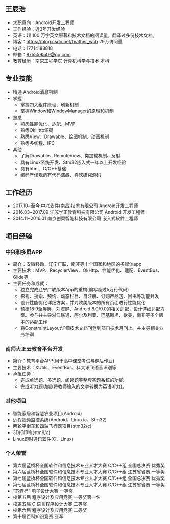 ## 王辰浩
* 求职意向：Android开发工程师
* 工作经验：近3年开发经验
* 英语：超 100 万字英文原著和技术文档的阅读量，翻译过多份技术文档。
* 博客：https://blog.csdn.net/feather_wch 29万访问量
* 电话：17714188818
* 邮箱：975559549@qq.com
* 教育经历：南京工程学院 计算机科学与技术 本科
## 专业技能
* 精通 Android消息机制
* 掌握
  * 掌握四大组件原理、刷新机制
  * 掌握Window和WindowManager的原理和机制
* 熟悉
  * 熟悉性能优化、适配、MVP
  * 熟悉OkHttp源码
  * 熟悉View、Drawable、绘图机制、动画机制
  * 熟悉多线程、IPC
* 其他
  * 了解Drawable、RemoteView、类加载机制、反射
  * 具有Linux系统开发、Stm32嵌入式一年以上开发经验
  * 具有html、C/C++基础
  * 编码严谨规范有代码洁癖、喜欢研究源码

## 工作经历
* 2017.10~至今 中兴软件(南昌)技术有限公司  Android开发工程师
* 2016.03~2017.09 江苏学正教育科技有限公司 Android 开发工程师
* 2014.11~2016.01 南京创翼智能科技有限公司 嵌入式软件工程师

## 项目经验

### 中兴和多屏APP
* 简介：安徽移动、辽宁广联、南非等十个国家和地区的多媒体app
* 主要技术：MVP、RecyclerView、OkHttp、性能优化、适配、EventBus、Glide等
* 主要任务和成就：
  * 独立完成辽宁广联版本App的重构(编写超过5万行代码)
  * 影视、搜索、预约、动态栏目、自注册、订购产品包、回甩等功能开发
  * 设计性能优化详细方案，并对欧美版本的所有页面进行性能优化
  * 预研18:9全屏屏、刘海屏、Android 8.0/9.0的相关适配，设计详细适配方案。参与并主导浙江联通、阿尔及利亚、巴基斯坦、欧美、南非等多个版本的适配工作
  * 将ConstraintLayout详细技术文档刊登到部门技术月刊上。并主导相关业务培训

### 南师大正云教育平台开发
* 简介：教育平台APP(用于高中课堂考试与课后作业)
* 主要技术：XUtils、EventBus、科大讯飞语音识别等
* 承担任务：
    * 完成单选题、多选题、阅读题等整套答题系统的功能。
    * 完成听力题功能(将教师输入的文字转换为英语听力)。

### 其他项目
* 智能家居和智慧农业项目(Android)
* 远程视频监控系统(Android、Linux/c、Stm32)
* 两轮平衡车和四轴飞行器项目(stm32/c)
* 3D打印笔(stm8/c)
* Linux即时通讯软件(C、Linux)

### 个人荣誉
* 第六届蓝桥杯全国软件和信息技术专业人才大赛 C/C++组 全国总决赛 优秀奖
* 第六届蓝桥杯全国软件和信息技术专业人才大赛 C/C++组 江苏省省赛 一等奖
* 第七届蓝桥杯全国软件和信息技术专业人才大赛 C/C++组 全国总决赛 优秀奖
* 第七届蓝桥杯全国软件和信息技术专业人才大赛 C/C++组 江苏省省赛 一等奖
* “苏嵌杯” 电子设计大赛 一等奖
* 校第五届 程序设计及应用竞赛 一等奖第一名
* 校第五届 C 语言程序设计大赛 二等奖
* 校第六届 程序设计及应用竞赛 二等奖
* 第十届百科知识竞赛 亚军
